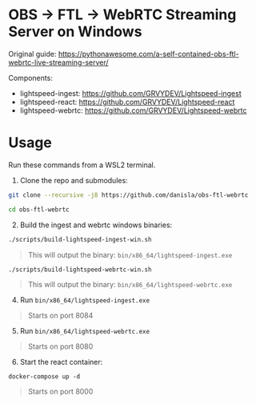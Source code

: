 # OBS -> FTL -> WebRTC Streaming Server on Windows

Original guide: https://pythonawesome.com/a-self-contained-obs-ftl-webrtc-live-streaming-server/

Components:
 - lightspeed-ingest: https://github.com/GRVYDEV/Lightspeed-ingest
 - lightspeed-react: https://github.com/GRVYDEV/Lightspeed-react
 - lightspeed-webrtc: https://github.com/GRVYDEV/Lightspeed-webrtc

# Usage

Run these commands from a WSL2 terminal.

1. Clone the repo and submodules:

```sh
git clone --recursive -j8 https://github.com/danisla/obs-ftl-webrtc
```

```sh
cd obs-ftl-webrtc
```

2. Build the ingest and webrtc windows binaries:

```sh
./scripts/build-lightspeed-ingest-win.sh
```
> This will output the binary: `bin/x86_64/lightspeed-ingest.exe`

```sh
./scripts/build-lightspeed-webrtc-win.sh
```
> This will output the binary: `bin/x86_64/lightspeed-webrtc.exe`

4. Run `bin/x86_64/lightspeed-ingest.exe`
> Starts on port 8084

5. Run `bin/x86_64/lightspeed-webrtc.exe`
> Starts on port 8080

6. Start the react container:

```
docker-compose up -d
```
> Starts on port 8000